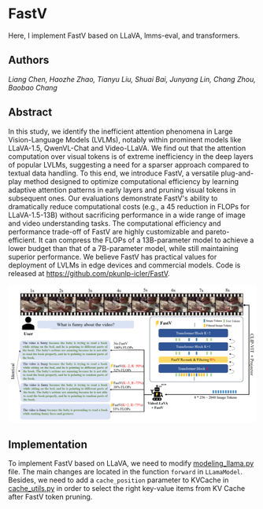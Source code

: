 # FastV
Here, I implement FastV based on LLaVA, lmms-eval, and transformers.


## Authors

*Liang Chen, Haozhe Zhao, Tianyu Liu, Shuai Bai, Junyang Lin, Chang Zhou, Baobao Chang*

## Abstract

In this study, we identify the inefficient attention phenomena in Large Vision-Language Models (LVLMs), notably within prominent models like LLaVA-1.5, QwenVL-Chat and Video-LLaVA. We find out that the attention computation over visual tokens is of extreme inefficiency in the deep layers of popular LVLMs, suggesting a need for a sparser approach compared to textual data handling. To this end, we introduce FastV, a versatile plug-and-play method designed to optimize computational efficiency by learning adaptive attention patterns in early layers and pruning visual tokens in subsequent ones. Our evaluations demonstrate FastV's ability to dramatically reduce computational costs (e.g., a 45 reduction in FLOPs for LLaVA-1.5-13B) without sacrificing performance in a wide range of image and video understanding tasks. The computational efficiency and performance trade-off of FastV are highly customizable and pareto-efficient. It can compress the FLOPs of a 13B-parameter model to achieve a lower budget than that of a 7B-parameter model, while still maintaining superior performance. We believe FastV has practical values for deployment of LVLMs in edge devices and commercial models. Code is released at https://github.com/pkunlp-icler/FastV.

![FastV](./assets/fastv.png)


## Implementation

To implement FastV based on LLaVA, we need to modify [modeling_llama.py](./transformers/src/transformers/models/llama/modeling_llama.py) file. The main changes are located in the function `forward` in `LLamaModel`. Besides, we need to add a `cache_position` parameter to KVCache in [cache_utils.py](./transformers/src/transformers/cache_utils.py) in order to select the right key-value items from KV Cache after FastV token pruning.
